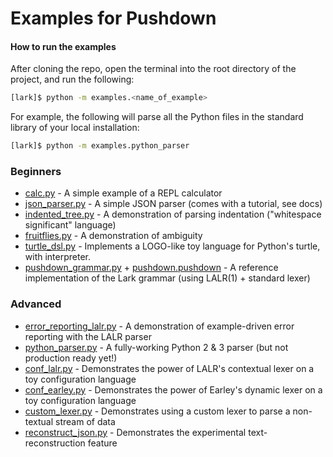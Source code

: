 # Examples for Pushdown

#### How to run the examples

After cloning the repo, open the terminal into the root directory of the project, and run the following:

```bash
[lark]$ python -m examples.<name_of_example>
```

For example, the following will parse all the Python files in the standard library of your local installation:

```bash
[lark]$ python -m examples.python_parser
```

### Beginners

- [calc.py](calc.py) - A simple example of a REPL calculator
- [json\_parser.py](json_parser.py) - A simple JSON parser (comes with a tutorial, see docs)
- [indented\_tree.py](indented\_tree.py) - A demonstration of parsing indentation ("whitespace significant" language)
- [fruitflies.py](fruitflies.py) - A demonstration of ambiguity
- [turtle\_dsl.py](turtle_dsl.py) - Implements a LOGO-like toy language for Python's turtle, with interpreter.
- [pushdown\_grammar.py](pushdown_grammar.py) + [pushdown.pushdown](pushdown.pushdown) - A reference implementation of the Lark grammar (using LALR(1) + standard lexer)

### Advanced

- [error\_reporting\_lalr.py](error_reporting_lalr.py) - A demonstration of example-driven error reporting with the LALR parser
- [python\_parser.py](python_parser.py) - A fully-working Python 2 & 3 parser (but not production ready yet!)
- [conf\_lalr.py](conf_lalr.py) - Demonstrates the power of LALR's contextual lexer on a toy configuration language
- [conf\_earley.py](conf_earley.py) - Demonstrates the power of Earley's dynamic lexer on a toy configuration language
- [custom\_lexer.py](custom_lexer.py) - Demonstrates using a custom lexer to parse a non-textual stream of data
- [reconstruct\_json.py](reconstruct_json.py) - Demonstrates the experimental text-reconstruction feature

